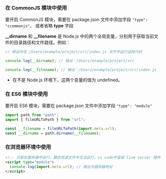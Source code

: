 ### 在 CommonJS 模块中使用

要开启 CommonJS 模块，需要在 package.json 文件中添加字段
`"type": "ccommonjs"`， 或者省略 **type** 字段

**\_\_dirname** 和 **\_\_filename** 是 Node.js 中的两个全局变量，分别用于获取当前文件的目录路径和文件路径。例如：

```javascript
// 假设你在 /Users/example/project/src/index.js 文件中运行这段代码

console.log(__dirname); // 输出：/Users/example/project/src

console.log(__filename); // 输出：/Users/example/project/src/index.js
```

- 在不是 Node.js 环境下，这两个变量的值为 undefined。

### 在 ES6 模块中使用

要开启 ES6 模块，需要在 package.json 文件中添加字段
`"type": "module"`

```javascript
import path from "path";
import { fileURLToPath } from "url";

const __filename = fileURLToPath(import.meta.url);
const __dirname = path.dirname(__filename);
```

### 在浏览器环境中使用

```html
<!-- 只能在服务器中运行，静态资源文件中无法运行，vs code中安装 live server 插件 -->
<script type="module">
  console.log(import.meta.url); // 输出为服务器地址
</script>
```
